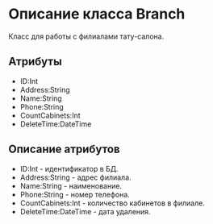 # Описание класса Branch
Класс для работы с филиалами тату-салона.

## Атрибуты

* ID:Int
* Address:String
* Name:String
* Phone:String
* CountCabinets:Int
* DeleteTime:DateTime

## Описание атрибутов

* ID:Int - идентификатор в БД.
* Address:String - адрес филиала.
* Name:String - наименование.
* Phone:String - номер телефона.
* CountCabinets:Int - количество кабинетов в филиале.
* DeleteTime:DateTime - дата удаления.